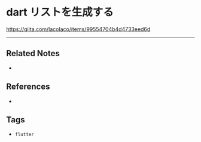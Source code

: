 # dart リストを生成する
https://qiita.com/lacolaco/items/99554704b4d4733eed6d

---
## Related Notes
- 

## References
- 

## Tags
- `flutter` 